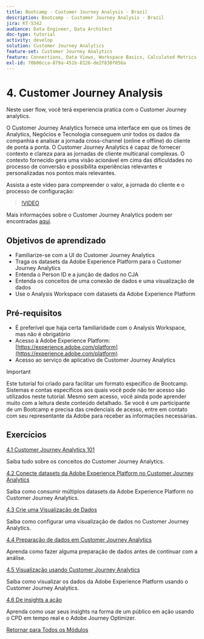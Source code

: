 ```yaml
---
title: Bootcamp - Customer Journey Analysis - Brazil
description: Bootcamp - Customer Journey Analysis - Brazil
jira: KT-5342
audience: Data Engineer, Data Architect
doc-type: tutorial
activity: develop
solution: Customer Journey Analytics
feature-set: Customer Journey Analytics
feature: Connections, Data Views, Workspace Basics, Calculated Metrics, Visualizations, Audiences
exl-id: 70b06cca-879a-451b-8126-de2f830f056a
---
```

# 4. Customer Journey Analysis

Neste user flow, você terá experiencia pratica com o Customer Journey analytics. 

O Customer Journey Analytics fornece uma interface em que os times de Analytics, Negócios e Tecnologia conseguem unir todos os dados da companhia e analisar a jornada cross-channel (online e offline) do cliente de ponta a ponta. O Customer Journey Analytics é capaz de fornecer contexto e clareza para as jornadas de cliente multicanal complexas. O contexto fornecido gera uma visão acionável em cima das dificuldades no processo de conversão e possibilita experiências relevantes e personalizadas nos pontos mais relevantes. 

Assista a este vídeo para compreender o valor, a jornada do cliente e o processo de configuração: 

>[!VIDEO](https://video.tv.adobe.com/v/327188?quality=12&learn=on&enablevpops)

Mais informações sobre o Customer Journey Analytics podem ser encontradas [aqui](https://spark.adobe.com/page/t62eiRu9l6iWJ/).

## Objetivos de aprendizado 

- Familiarize-se com a UI do Customer Journey Analytics
- Traga os datasets da Adobe Experience Platform para o Customer Journey Analytics 
- Entenda o Person ID e a junção de dados no CJA
- Entenda os conceitos de uma conexão de dados e uma visualização de dados
- Use o Analysis Workspace com datasets da Adobe Experience Platform

## Pré-requisitos

- É preferível que haja certa familiaridade com o Analysis Workspace, mas não é obrigatório
- Acesso à Adobe Experience Platform: [https://experience.adobe.com/platform](https://experience.adobe.com/platform) 
- Acesso ao serviço de aplicativo de Customer Journey Analytics

>[!IMPORTANT]
>
>Este tutorial foi criado para facilitar um formato específico de Bootcamp. Sistemas e contas específicos aos quais você pode não ter acesso são utilizados neste tutorial. Mesmo sem acesso, você ainda pode aprender muito com a leitura deste conteúdo detalhado. Se você é um participante de um Bootcamp e precisa das credenciais de acesso, entre em contato com seu representante da Adobe para receber as informações necessárias. 

## Exercícios

[4.1 Customer Journey Analytics 101](./ex1.md)

Saiba tudo sobre os conceitos do Customer Journey Analytics. 

[4.2 Conecte datasets da Adobe Experience Platform no Customer Journey Analytics](./ex2.md)

Saiba como consumir múltiplos datasets da Adobe Experience Platform no Customer Journey Analytics.

[4.3  Crie uma Visualização de Dados](./ex3.md)

Saiba como configurar uma visualização de dados no Customer Journey Analytics.

[4.4 Preparação de dados em Customer Journey Analytics](./ex4.md)

Aprenda como fazer alguma preparação de dados antes de continuar com a análise.

[4.5 Visualização usando Customer Journey Analytics](./ex5.md)

Saiba como visualizar os dados da Adobe Experience Platform usando o Customer Journey Analytics. 

[4.6 De insights a ação](./ex6.md)

Aprenda como usar seus insights na forma de um público em ação usando o CPD em tempo real e o Adobe Journey Optimizer.

[Retornar para Todos os Módulos](../../overview.md)
